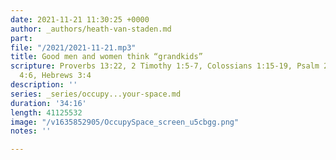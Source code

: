 ```yaml
---
date: 2021-11-21 11:30:25 +0000
author: _authors/heath-van-staden.md
part: 
file: "/2021/2021-11-21.mp3"
title: Good men and women think “grandkids”
scripture: Proverbs 13:22, 2 Timothy 1:5-7, Colossians 1:15-19, Psalm 24:1, Ephesians
  4:6, Hebrews 3:4
description: ''
series: _series/occupy...your-space.md
duration: '34:16'
length: 41125532
image: "/v1635852905/OccupySpace_screen_u5cbgg.png"
notes: ''

---
```

